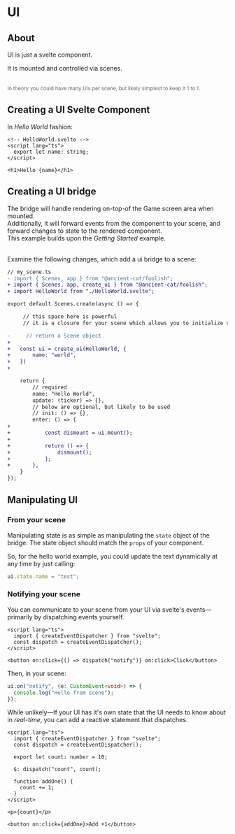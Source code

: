 # UI

## About

UI is just a svelte component. <br />

It is mounted and controlled via scenes. <br/><br/>

<small style="display: block; width: 100%; color: #666">
In theory you could have many UIs per scene, but likely simplest to keep it 1 to 1.
</small>

## Creating a UI Svelte Component

In _Hello World_ fashion:

```svelte
<!-- HelloWorld.svelte -->
<script lang="ts">
  export let name: string;
</script>

<h1>Hello {name}</h1>
```

## Creating a UI bridge

The bridge will handle rendering on-top-of the Game screen area when mounted.
<br />
Additionally, it will forward events from the component to your scene, and forward changes to state to the rendered component.
<br />
This example builds upon the _Getting Started_ example.
<br/><br/>

Examine the following changes, which add a ui bridge to a scene:

```diff
// my_scene.ts
- import { Scenes, app } from "@ancient-cat/foolish";
+ import { Scenes, app, create_ui } from "@ancient-cat/foolish";
+ import HelloWorld from "./HelloWorld.svelte";

export default Scenes.create(async () => {

     // this space here is powerful
     // it is a closure for your scene which allows you to initialize systems, load assets, and more.

-     // return a Scene object
+
+   const ui = create_ui(HelloWorld, {
+       name: "world",
+   })
+

    return {
        // required
        name: "Hello World",
        update: (ticker) => {},
        // below are optional, but likely to be used
        // init: () => {},
        enter: () => {
+
+           const dismount = ui.mount();
+
+           return () => {
+               dismount();
+           };
+       },
    }
});
```

## Manipulating UI

### From your scene

Manipulating state is as simple as manipulating the `state` object of the bridge.
The state object should match the `props` of your component.

So, for the hello world example, you could update the text dynamically at any time by just calling:

```ts
ui.state.name = "test";
```

### Notifying your scene

You can communicate to your scene from your UI via svelte's events—primarily by dispatching events yourself.

```svelte
<script lang="ts">
  import { createEventDispatcher } from "svelte";
  const dispatch = createEventDispatcher();
</script>

<button on:click={() => dispatch("notify")} on:click>Click</button>
```

Then, in your scene:

```ts
ui.on("notify", (e: CustomEvent<void>) => {
  console.log("Hello from scene");
});
```

While unlikely—If your UI has it's own state that the UI needs to know about in _real-time_, you can add a reactive statement that dispatches.

```svelte
<script lang="ts">
  import { createEventDispatcher } from "svelte";
  const dispatch = createEventDispatcher();

  export let count: number = 10;

  $: dispatch("count", count);

  function addOne() {
    count += 1;
  }
</script>

<p>{count}</p>

<button on:click={addOne}>Add +1</button>
```
